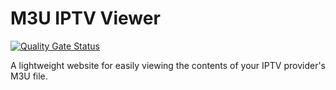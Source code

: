 # M3U IPTV Viewer

[![Quality Gate Status](https://sonarcloud.io/api/project_badges/quality_gate?project=MinionAttack_m3u-iptv-viewer)](https://sonarcloud.io/summary/new_code?id=MinionAttack_m3u-iptv-viewer)

A lightweight website for easily viewing the contents of your IPTV provider's M3U file.

